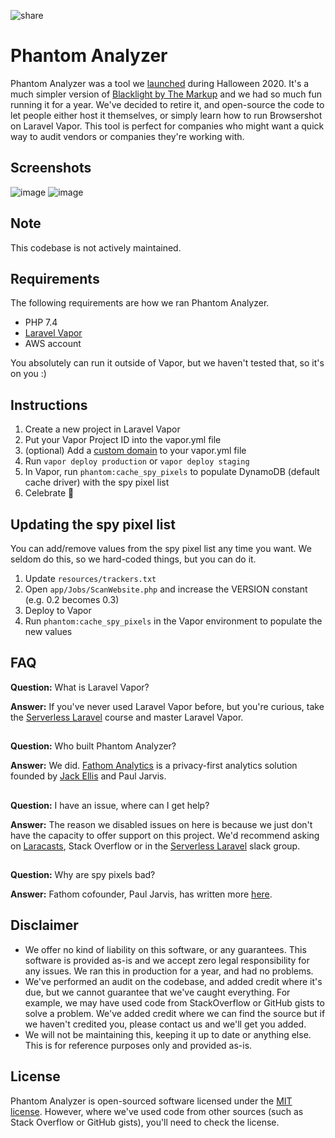![share](https://user-images.githubusercontent.com/537943/136579705-7457d0ec-4b9e-44d5-a980-a227a8de223a.png)

# Phantom Analyzer
Phantom Analyzer was a tool we [launched](https://www.producthunt.com/posts/phantom-analyzer) during Halloween 2020. It's a much simpler version of [Blacklight by The Markup](https://themarkup.org/blacklight) and we had so much fun running it for a year. We've decided to retire it, and open-source the code to let people either host it themselves, or simply learn how to run Browsershot on Laravel Vapor. This tool is perfect for companies who might want a quick way to audit vendors or companies they're working with.

## Screenshots
![image](https://user-images.githubusercontent.com/537943/136584971-2999eb6e-21cb-4782-a865-2f8c846833ac.png)
![image](https://user-images.githubusercontent.com/537943/136585131-3f7565fe-bba4-4383-874f-ca2586f32aa3.png)

## Note
This codebase is not actively maintained.

## Requirements
The following requirements are how we ran Phantom Analyzer.

* PHP 7.4
* [Laravel Vapor](https://vapor.laravel.com/)
* AWS account

You absolutely can run it outside of Vapor, but we haven't tested that, so it's on you :)

## Instructions

1. Create a new project in Laravel Vapor
2. Put your Vapor Project ID into the vapor.yml file
3. (optional) Add a [custom domain](https://docs.vapor.build/1.0/projects/environments.html#custom-domains) to your vapor.yml file
4. Run `vapor deploy production` or `vapor deploy staging`
5. In Vapor, run `phantom:cache_spy_pixels` to populate DynamoDB (default cache driver) with the spy pixel list
6. Celebrate 🍾

## Updating the spy pixel list
You can add/remove values from the spy pixel list any time you want. We seldom do this, so we hard-coded things, but you can do it.
1. Update `resources/trackers.txt`
2. Open `app/Jobs/ScanWebsite.php` and increase the VERSION constant (e.g. 0.2 becomes 0.3)
3. Deploy to Vapor
4. Run `phantom:cache_spy_pixels` in the Vapor environment to populate the new values

## FAQ
**Question:** What is Laravel Vapor?

**Answer:** If you've never used Laravel Vapor before, but you're curious, take the [Serverless Laravel](https://serverlesslaravelcourse.com/) course and master Laravel Vapor.

##

**Question:** Who built Phantom Analyzer?

**Answer:** We did. [Fathom Analytics](http://usefathom.com/) is a privacy-first analytics solution founded by [Jack Ellis](https://twitter.com/jackellis) and Paul Jarvis.

##

**Question:** I have an issue, where can I get help?

**Answer:** The reason we disabled issues on here is because we just don't have the capacity to offer support on this project. We'd recommend asking on [Laracasts](https://laracasts.com), Stack Overflow or in the [Serverless Laravel](https://serverlesslaravelcourse.com/) slack group.

##

**Question:** Why are spy pixels bad?

**Answer:** Fathom cofounder, Paul Jarvis, has written more [here](https://usefathom.com/blog/spy).

## Disclaimer
* We offer no kind of liability on this software, or any guarantees. This software is provided as-is and we accept zero legal responsibility for any issues. We ran this in production for a year, and had no problems.
* We've performed an audit on the codebase, and added credit where it's due, but we cannot guarantee that we've caught everything. For example, we may have used code from StackOverflow or GitHub gists to solve a problem. We've added credit where we can find the source but if we haven't credited you, please contact us and we'll get you added.
* We will not be maintaining this, keeping it up to date or anything else. This is for reference purposes only and provided as-is.

## License
Phantom Analyzer is open-sourced software licensed under the [MIT license](https://opensource.org/licenses/MIT). However, where we've used code from other sources (such as Stack Overflow or GitHub gists), you'll need to check the license.
